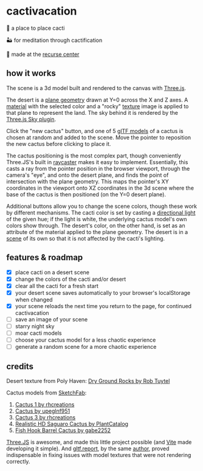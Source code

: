 # cactivacation

🌵 a place to place cacti 

🏜️ for meditation through cactification

💚 made at the [recurse center](https://recurse.com)

## how it works

The scene is a 3d model built and rendered to the canvas with [Three.js](https://threejs.org). 

The desert is a [plane geometry](https://threejs.org/docs/?q=plane#api/en/geometries/PlaneGeometry) drawn at Y=0 across the X and Z axes. A [material](https://threejs.org/manual/#en/materials) with the selected color and a "rocky" [texture](https://threejs.org/manual/#en/textures) image is applied to that plane to represent the land. The sky behind it is rendered by the [Three.js Sky plugin](https://threejs.org/docs/?q=sky#examples/en/objects/Sky).

Click the "new cactus" button, and one of 5 [glTF models](https://threejs.org/manual/?q=gltf#en/load-gltf) of a cactus is chosen at random and added to the scene. Move the pointer to reposition the new cactus before clicking to place it.

The cactus positioning is the most complex part, though conveniently Three.JS's built in [raycaster](https://threejs.org/docs/?q=ray#api/en/core/Raycaster) makes it easy to implement. Essentially, this casts a ray from the pointer position in the browser viewport, through the camera's "eye", and onto the desert plane, and finds the point of intersection with the plane geometry. This maps the pointer's XY coordinates in the viewport onto XZ coordinates in the 3d scene where the base of the cactus is then positioned (on the Y=0 desert plane).

Additional buttons allow you to change the scene colors, though these work by different mechanisms. The cacti color is set by casting a [directional light](https://threejs.org/docs/?q=direction#api/en/lights/DirectionalLight) of the given hue; if the light is white, the underlying cactus model's own colors show through. The desert's color, on the other hand, is set as an attribute of the material applied to the plane geometry. The desert is in a [scene](https://threejs.org/docs/?q=scene#api/en/scenes/Scene) of its own so that it is not affected by the cacti's lighting.

## features & roadmap

- [x] place cacti on a desert scene
- [x] change the colors of the cacti and/or desert
- [x] clear all the cacti for a fresh start
- [x] your desert scene saves automatically to your browser's localStorage when changed
- [x] your scene reloads the next time you return to the page, for continued cactivacation
- [ ] save an image of your scene
- [ ] starry night sky
- [ ] moar cacti models
- [ ] choose your cactus model for a less chaotic experience
- [ ] generate a random scene for a more chaotic experience

## credits

Desert texture from Poly Haven: [Dry Ground Rocks by Rob Tuytel](https://polyhaven.com/a/dry_ground_rocks)

Cactus models from [SketchFab](https://sketchfab.com):
1. [Cactus 1 by rhcreations](https://sketchfab.com/3d-models/cactus-1-downloadable-976b67b80efd4a7388ec85bfc4e39ecf)
2. [Cactus by upeglnf951](https://sketchfab.com/3d-models/cactus-2bb7c79c178c4f40b60357b815052cc8)
3. [Cactus 3 by rhcreations](https://sketchfab.com/3d-models/cactus-3-2ca57ae2e5364ac199837c9cd24e463a)
4. [Realistic HD Saguaro Cactus by PlantCatalog](https://sketchfab.com/3d-models/realistic-hd-saguaro-cactus-1430-14bd58cea78140fba468a8d6f57b0ff3)
5. [Fish Hook Barrel Cactus by gabe2252](https://sketchfab.com/3d-models/fish-hook-barrel-cactus-e3515e3afd814ae5983a3623729fe7a7)


[Three.JS](https://threejs.org) is awesome, and made this little project possible (and [Vite](https://vite.dev/) made developing it simple). And [gltf.report](https://gltf.report), by the same [author](https://www.donmccurdy.com/), proved indispensable in fixing issues with model textures that were not rendering correctly.




